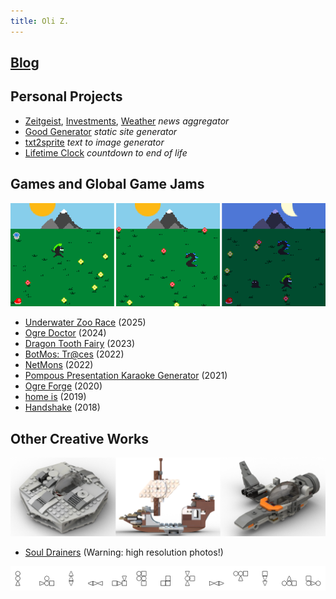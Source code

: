 ```yaml
---
title: Oli Z.
---
```


## [Blog](https://oliz.io/blog/)

## Personal Projects

* [Zeitgeist](https://oliz.io/zeitgeist/), [Investments](https://oliz.io/zeitgeist/investments.html), [Weather](https://oliz.io/zeitgeist/weather.html) *news aggregator*
* [Good Generator](https://oliz.io/ggpy/) *static site generator*
* [txt2sprite](https://github.com/ooz/txt2sprite) *text to image generator*
* [Lifetime Clock](https://oliz.io/lifetime-clock/?headline=Olli%27s%20Zeit&workingHoursPerWeek=32&regularHoursPerWeek=77&hourlyNet=18.10&angus) *countdown to end of life*

## Games and Global Game Jams

[![NetMons, three screenshots](static/netmons_screens.png)](https://netmons.net)

* [Underwater Zoo Race](https://github.com/Srile/ggj-2025) (2025)
* [Ogre Doctor](https://github.com/ooz/ogre-doctor) (2024)
* [Dragon Tooth Fairy](https://oliz.io/tooth-fairy/) (2023)
* [BotMos: Tr@ces](https://botmos.org/traces/) (2022)
* [NetMons](https://netmons.net) (2022)
* [Pompous Presentation Karaoke Generator](https://github.com/ooz/ppkg) (2021)
* [Ogre Forge](https://oliz.io/ogre-forge/) (2020)
* [home is](https://oliz.io/home-is/) (2019)
* [Handshake](https://oliz.io/handshake/) (2018)

## Other Creative Works

[![Lego Designs](static/mocs.png)](https://oliz.io/mocs/)

* [Soul Drainers](https://oliz.io/art/soul-drainers/) (Warning: high resolution photos!)

[![Bauhaus Creatures](static/13x1x1552518380_alpha.png)](https://github.com/ooz/art/tree/master/bauhaus_creatures)

